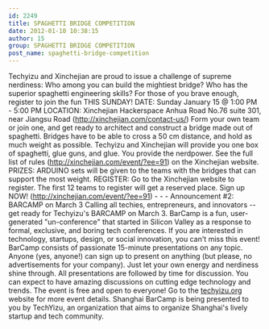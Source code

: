 ```yaml
---
id: 2249
title: SPAGHETTI BRIDGE COMPETITION
date: 2012-01-10 10:38:15
author: 15
group: SPAGHETTI BRIDGE COMPETITION
post_name: spaghetti-bridge-competition
---
```


Techyizu and Xinchejian are proud to issue a challenge of supreme nerdiness: Who among you can build the mightiest bridge? Who has the superior spaghetti engineering skills? For those of you brave enough, register to join the fun THIS SUNDAY! DATE: Sunday January 15 @ 1:00 PM - 5:00 PM LOCATION: Xinchejian Hackerspace Anhua Road No.76 suite 301, near Jiangsu Road (<http://xinchejian.com/contact-us/>) Form your own team or join one, and get ready to architect and construct a bridge made out of spaghetti. Bridges have to be able to cross a 50 cm distance, and hold as much weight as possible. Techyizu and Xinchejian will provide you one box of spaghetti, glue guns, and glue. You provide the nerdpower. See the full list of rules (<http://xinchejian.com/event/?ee=91>) on the Xinchejian website. PRIZES: ARDUINO sets will be given to the teams with the bridges that can support the most weight. REGISTER: Go to the Xinchejian website to register. The first 12 teams to register will get a reserved place. Sign up NOW! (<http://xinchejian.com/event/?ee=91>) - - - Announcement #2: BARCAMP on March 3 Calling all techies, entrepreneurs, and innovators -- get ready for Techyizu's BARCAMP on March 3. BarCamp is a fun, user-generated "un-conference" that started in Silicon Valley as a response to formal, exclusive, and boring tech conferences. If you are interested in technology, startups, design, or social innovation, you can't miss this event! BarCamp consists of passionate 15-minute presentations on any topic. Anyone (yes, anyone!) can sign up to present on anything (but please, no advertisements for your company). Just let your own energy and nerdiness shine through. All presentations are followed by time for discussion. You can expect to have amazing discussions on cutting edge technology and trends. The event is free and open to everyone! Go to the [techyizu.org](http://www.techyizu.org) website for more event details. Shanghai BarCamp is being presented to you by TechYizu, an organization that aims to organize Shanghai's lively startup and tech community.